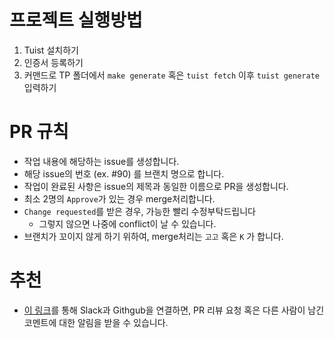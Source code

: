# 프로젝트 실행방법
1) Tuist 설치하기
2) 인증서 등록하기
3) 커맨드로 TP 폴더에서 `make generate` 혹은 `tuist fetch` 이후 `tuist generate` 입력하기

# PR 규칙
- 작업 내용에 해당하는 issue를 생성합니다.
- 해당 issue의 번호 (ex. #90) 를 브랜치 명으로 합니다.
- 작업이 완료된 사항은 issue의 제목과 동일한 이름으로 PR을 생성합니다.
- 최소 2명의 `Approve`가 있는 경우 merge처리합니다.
- `Change requested`를 받은 경우, 가능한 빨리 수정부탁드립니다
    - 그렇지 않으면 나중에 conflict이 날 수 있습니다.
- 브랜치가 꼬이지 않게 하기 위하여, merge처리는 `고고` 혹은 `K` 가 합니다.


# 추천
- [이 링크](https://rasim.pro/blog/personal-slack-github-notifications-for-pull-requests-reviewers-how-to-set-up/)를 통해 Slack과 Githgub을 연결하면, PR 리뷰 요청 혹은 다른 사람이 남긴 코멘트에 대한 알림을 받을 수 있습니다.
